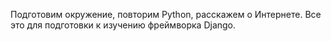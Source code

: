 Подготовим окружение, повторим Python, расскажем о Интернете. Все это для подготовки к изучению фреймворка Django.
